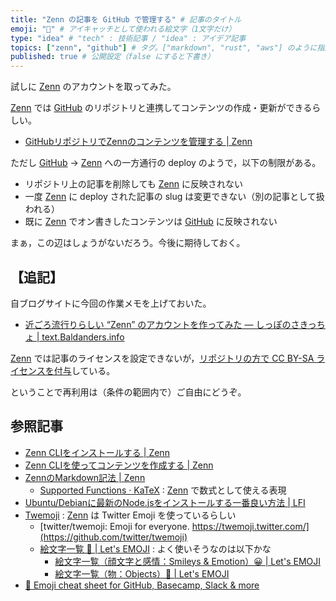 ```yaml
---
title: "Zenn の記事を GitHub で管理する" # 記事のタイトル
emoji: "💮" # アイキャッチとして使われる絵文字（1文字だけ）
type: "idea" # "tech" : 技術記事 / "idea" : アイデア記事
topics: ["zenn", "github"] # タグ。["markdown", "rust", "aws"] のように指定する
published: true # 公開設定（false にすると下書き）
---
```


試しに [Zenn] のアカウントを取ってみた。

[Zenn] では [GitHub] のリポジトリと連携してコンテンツの作成・更新ができるらしい。

- [GitHubリポジトリでZennのコンテンツを管理する | Zenn](https://zenn.dev/zenn/articles/connect-to-github)

ただし [GitHub] → [Zenn] への一方通行の deploy のようで，以下の制限がある。

- リポジトリ上の記事を削除しても [Zenn] に反映されない
- 一度 [Zenn] に deploy された記事の slug は変更できない（別の記事として扱われる）
- 既に [Zenn] でオン書きしたコンテンツは [GitHub] に反映されない

まぁ，この辺はしょうがないだろう。今後に期待しておく。

## 【追記】

自ブログサイトに今回の作業メモを上げておいた。

- [近ごろ流行りらしい “Zenn” のアカウントを作ってみた — しっぽのさきっちょ | text.Baldanders.info](https://text.baldanders.info/remark/2020/09/using-zenn-with-github/)

[Zenn] では記事のライセンスを設定できないが，[リポジトリの方で CC BY-SA ライセンスを付与](https://github.com/spiegel-im-spiegel/zenn-docs/blob/main/LICENSE)している。

ということで再利用は（条件の範囲内で）ご自由にどうぞ。

## 参照記事

- [Zenn CLIをインストールする | Zenn](https://zenn.dev/zenn/articles/install-zenn-cli)
- [Zenn CLIを使ってコンテンツを作成する | Zenn](https://zenn.dev/zenn/articles/zenn-cli-guide)
- [ZennのMarkdown記法 | Zenn](https://zenn.dev/zenn/articles/markdown-guide)
    - [Supported Functions · KaTeX](https://katex.org/docs/supported.html) : [Zenn] で数式として使える表現
- [Ubuntu/Debianに最新のNode.jsをインストールする一番良い方法 | LFI](https://linuxfan.info/install_nodejs_on_ubuntu_debian)
- [Twemoji](https://twemoji.twitter.com/) : [Zenn] は Twitter Emoji を使っているらしい
    - [twitter/twemoji: Emoji for everyone. https://twemoji.twitter.com/](https://github.com/twitter/twemoji)
    - [絵文字一覧 🤣 | Let's EMOJI](https://lets-emoji.com/emojilist/) : よく使いそうなのは以下かな
        - [絵文字一覧（顔文字と感情：Smileys & Emotion）😀 | Let's EMOJI](https://lets-emoji.com/emojilist/emojilist-1/)
        - [絵文字一覧（物：Objects）📌 | Let's EMOJI](https://lets-emoji.com/emojilist/emojilist-7/)
- [🎁 Emoji cheat sheet for GitHub, Basecamp, Slack & more](https://www.webfx.com/tools/emoji-cheat-sheet/)

[Zenn]: https://zenn.dev/ "Zenn｜プログラマーのための情報共有コミュニティ"
[GitHub]: https://github.com/
